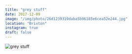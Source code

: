 ```yaml
---
title: "grey stuff"
date: 2017-12-09
image: "/img/photo/26d1239319daba5b96185e6cea52e244.jpg"
location: "Brixton"
instagram: true
draft: false
---
```


![grey stuff](/img/photo/26d1239319daba5b96185e6cea52e244.jpg)
